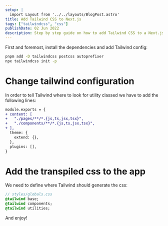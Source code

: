 ```yaml
---
setup: |
  import Layout from '../../layouts/BlogPost.astro'
title: Add Tailwind CSS to Next.js
tags: ["tailwindcss", "css"]
publishDate: 02 Jun 2022
description: Step by step guide on how to add Tailwind CSS to a Next.js project
---
```


First and foremost, install the dependencies and add Tailwind config:

```bash
pnpm add -D tailwindcss postcss autoprefixer
npx tailwindcss init -p
```

# Change tailwind configuration

In order to tell Tailwind where to look for utility classed we have to add the following lines:

```diff
module.exports = {
+ content: [
+   "./pages/**/*.{js,ts,jsx,tsx}",
+   "./components/**/*.{js,ts,jsx,tsx}",
+ ],
  theme: {
    extend: {},
  },
  plugins: [],
}
```

# Add the transpiled css to the app

We need to define where Tailwind should generate the css:

```sass
// styles/globals.css
@tailwind base;
@tailwind components;
@tailwind utilities;
```

And enjoy!
